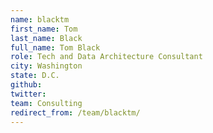 ```yaml
---
name: blacktm
first_name: Tom
last_name: Black
full_name: Tom Black
role: Tech and Data Architecture Consultant
city: Washington
state: D.C.
github: 
twitter: 
team: Consulting
redirect_from: /team/blacktm/
---
```

